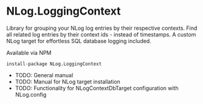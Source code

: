 # NLog.LoggingContext
Library for grouping your NLog log entries by their respective contexts. Find all related log entries by their context ids - instead of timestamps.
A custom NLog target for effortless SQL database logging included. 

Available via NPM
```
install-package NLog.LoggingContext
```

+ TODO: General manual
+ TODO: Manual for NLog target installation
+ TODO: Functionality for NLogContextDbTarget configuration with NLog.config
